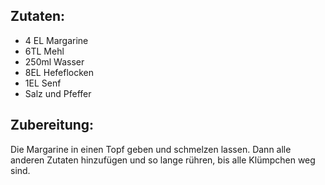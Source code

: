 ## Zutaten:

- 4 EL Margarine 
- 6TL Mehl 
- 250ml Wasser 
- 8EL Hefeflocken 
- 1EL Senf 
- Salz und Pfeffer

## Zubereitung:

Die Margarine in einen Topf geben und schmelzen lassen. Dann alle anderen Zutaten hinzufügen und so lange rühren, bis alle Klümpchen weg sind.
